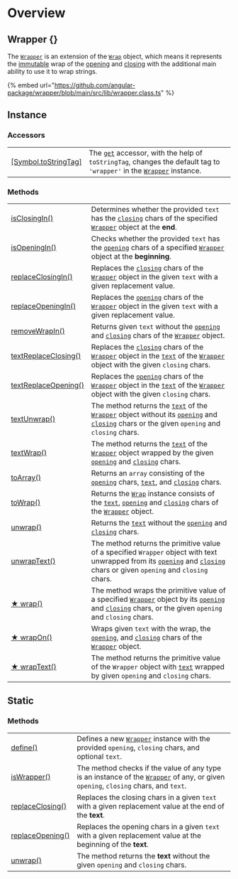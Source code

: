 # Overview

## Wrapper {}

The [`Wrapper`](https://github.com/angular-package/wrapper/blob/main/src/lib/wrapper.class.ts) is an extension of the [`Wrap`](broken-reference) object, which means it represents the [immutable](https://developer.mozilla.org/en-US/docs/Glossary/Immutable) wrap of the [opening](../library/basic-concepts.md#opening) and [closing](../library/basic-concepts.md#closing) with the additional main ability to use it to wrap strings.&#x20;

{% embed url="https://github.com/angular-package/wrapper/blob/main/src/lib/wrapper.class.ts" %}

## Instance

### Accessors

|                                                                                                                                                |                                                                                                                                                                                                                              |
| ---------------------------------------------------------------------------------------------------------------------------------------------- | ---------------------------------------------------------------------------------------------------------------------------------------------------------------------------------------------------------------------------- |
| ​[\[Symbol.toStringTag\]](https://app.gitbook.com/s/fKPxHpkGbNljEvVlRVgz/c/JULYvW5NSbPwI2RD5MLX/wrapper/instance-accessors#symbol.tostringtag) | The [`get`](https://developer.mozilla.org/en-US/docs/Web/JavaScript/Reference/Functions/get) accessor, with the help of `toStringTag`, changes the default tag to `'wrapper'` in the [`Wrapper`](broken-reference) instance. |



### Methods

|                                                                |                                                                                                                                                                                                                                                                                                |
| -------------------------------------------------------------- | ---------------------------------------------------------------------------------------------------------------------------------------------------------------------------------------------------------------------------------------------------------------------------------------------- |
| [isClosingIn()](instance/methods/isclosingin.md)               | Determines whether the provided `text` has the [`closing`](../wrap/accessors/#wrap.prototype.closing) chars of the specified [`Wrapper`](overview.md) object at the **end**.                                                                                                                   |
| [isOpeningIn()](instance/methods/isopeningin.md)               | Checks whether the provided `text` has the [`opening`](../wrap/accessors/#wrap.prototype.opening) chars of a specified [`Wrapper`](overview.md) object at the **beginning**.                                                                                                                   |
| [replaceClosingIn()](instance/methods/replaceclosingin.md)     | Replaces the [`closing`](../wrap/accessors/#wrap.prototype.closing) chars of the [`Wrapper`](overview.md) object in the given `text` with a given replacement value.                                                                                                                           |
| [replaceOpeningIn()](instance/methods/replaceopeningin.md)     | Replaces the [`opening`](../wrap/accessors/#wrap.prototype.opening) chars of the [`Wrapper`](overview.md) object in the given `text` with a given replacement value.                                                                                                                           |
| [removeWrapIn()](instance/methods/removewrapin.md)             | Returns given `text` without the [`opening`](../wrap/accessors/#wrap.prototype.opening) and [`closing`](../wrap/accessors/#wrap.prototype.closing) chars of the [`Wrapper`](overview.md) object.                                                                                               |
| [textReplaceClosing()](instance/methods/textreplaceclosing.md) | Replaces the [`closing`](../wrap/accessors/#wrap.prototype.closing) chars of the [`Wrapper`](overview.md) object in the [`text`](../wrap/accessors/#wrap.prototype.text) of the [`Wrapper`](overview.md) object with the given `closing` chars.                                                |
| [textReplaceOpening()](instance/methods/textreplaceopening.md) | Replaces the [`opening`](../wrap/accessors/#wrap.prototype.opening) chars of the [`Wrapper`](overview.md) object in the [`text`](../wrap/accessors/#wrap.prototype.text) of the [`Wrapper`](overview.md) object with the given `closing` chars.                                                |
| [textUnwrap()](instance/methods/textunwrap.md)                 | The method returns the [`text`](../wrap/accessors/#wrap.prototype.text) of the [`Wrapper`](overview.md) object without its [`opening`](../wrap/accessors/#wrap.prototype.opening) and [`closing`](../wrap/accessors/#wrap.prototype.closing) chars or the given `opening` and `closing` chars. |
| [textWrap()](instance/methods/textwrap.md)                     | The method returns the [`text`](../wrap/accessors/#wrap.prototype.text) of the [`Wrapper`](overview.md) object wrapped by the given [`opening`](../wrap/accessors/#wrap.prototype.opening) and [`closing`](../wrap/accessors/#wrap.prototype.closing) chars.                                   |
| [toArray()](instance/methods/toarray.md)                       | Returns an `array` consisting of the [`opening`](../wrap/accessors/#wrap.prototype.opening) chars, [`text`](../wrap/accessors/#wrap.prototype.text), and [`closing`](../wrap/accessors/#wrap.prototype.closing) chars.                                                                         |
| [toWrap()](instance/methods/towrap.md)                         | Returns the [`Wrap`](../wrap/overview.md) instance consists of the [`text`](../wrap/accessors/#wrap.prototype.text), [`opening`](../wrap/accessors/#wrap.prototype.opening) and [`closing`](../wrap/accessors/#wrap.prototype.closing) chars of the [`Wrapper`](overview.md) object.           |
| [unwrap()](instance/methods/unwrap.md)                         | Returns the [`text`](../wrap/accessors/#wrap.prototype.text) without the [`opening`](../wrap/accessors/#wrap.prototype.opening) and [`closing`](../wrap/accessors/#wrap.prototype.closing) chars.                                                                                              |
| [unwrapText()](instance/methods/unwraptext.md)                 | The method returns the primitive value of a specified `Wrapper` object with text unwrapped from its [`opening`](../wrap/accessors/#wrap.prototype.opening) and [`closing`](../wrap/accessors/#wrap.prototype.closing) chars or given `opening` and `closing` chars.                            |
| [★ wrap()](instance/methods/wrap.md)                           | The method wraps the primitive value of a specified [`Wrapper`](overview.md) object by its [`opening`](../wrap/accessors/#wrap.prototype.opening) and [`closing`](../wrap/accessors/#wrap.prototype.closing) chars, or the given `opening` and `closing` chars.                                |
| [★ wrapOn()](instance/methods/wrapon.md)                       | Wraps given `text` with the wrap, the [`opening`](../wrap/accessors/#wrap.prototype.opening), and [`closing`](../wrap/accessors/#wrap.prototype.closing) chars of the [`Wrapper`](overview.md) object.                                                                                         |
| [★ wrapText()](instance/methods/wraptext.md)                   | The method returns the primitive value of the `Wrapper` object with [`text`](../wrap/accessors/#wrap.prototype.text) wrapped by given `opening` and `closing` chars.                                                                                                                           |

## Static

### Methods

|                                                      |                                                                                                                                                    |
| ---------------------------------------------------- | -------------------------------------------------------------------------------------------------------------------------------------------------- |
| [define()](static/methods/define.md)                 | Defines a new [`Wrapper`](overview.md) instance with the provided `opening`, `closing` chars, and optional `text`.                                 |
| [isWrapper()](static/methods/iswrapper.md)           | The method checks if the value of any type is an instance of the [`Wrapper`](overview.md) of any, or given `opening`, `closing` chars, and `text`. |
| [replaceClosing()](static/methods/replaceclosing.md) | Replaces the closing chars in a given `text` with a given replacement value at the end of the **text**.                                            |
| [replaceOpening()](static/methods/replaceopening.md) | Replaces the opening chars in a given `text` with a given replacement value at the beginning of the **text**.                                      |
| [unwrap()](static/methods/unwrap.md)                 | The method returns the **text** without the given `opening` and `closing` chars.                                                                   |
